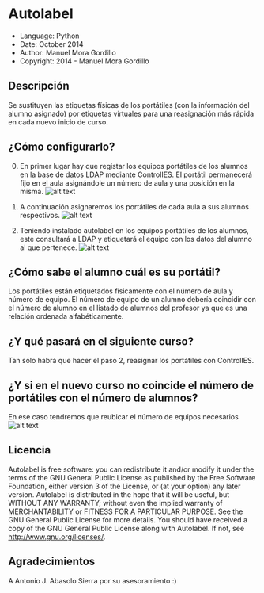 Autolabel
==========

* Language: Python
* Date: October 2014
* Author: Manuel Mora Gordillo
* Copyright: 2014 - Manuel Mora Gordillo

Descripción
---------------------
Se sustituyen las etiquetas físicas de los portátiles (con la información del alumno asignado) por etiquetas virtuales para una reasignación más rápida en cada nuevo inicio de curso.


¿Cómo configurarlo?
---------------------
0. En primer lugar hay que registar los equipos portátiles de los alumnos en la base de datos LDAP mediante ControlIES. El portátil permanecerá fijo en el aula asignándole un número de aula y una posición en la misma.
![alt text](https://raw.github.com/manumora/autolabel/master/screenshots/students_laptops.png "Equipos de alumnos")

0. A continuación asignaremos los portátiles de cada aula a sus alumnos respectivos.
![alt text](https://raw.github.com/manumora/autolabel/master/screenshots/assignment_laptops.png "Asignación de equipos")

0. Teniendo instalado autolabel en los equipos portátiles de los alumnos, este consultará a LDAP y etiquetará el equipo con los datos del alumno al que pertenece.
![alt text](https://raw.github.com/manumora/autolabel/master/screenshots/login_screen.png "Etiquetado virtual")


¿Cómo sabe el alumno cuál es su portátil?
---------------------
Los portátiles están etiquetados físicamente con el número de aula y número de equipo. El número de equipo de un alumno debería coincidir con el número de alumno en el listado de alumnos del profesor ya que es una relación ordenada alfabéticamente.


¿Y qué pasará en el siguiente curso?
---------------------
Tan sólo habrá que hacer el paso 2, reasignar los portátiles con ControlIES.


¿Y si en el nuevo curso no coincide el número de portátiles con el número de alumnos?
---------------------
En ese caso tendremos que reubicar el número de equipos necesarios
![alt text](https://raw.github.com/manumora/autolabel/master/screenshots/move_laptops.png "Etiquetado virtual")


Licencia
-------
Autolabel is free software: you can redistribute it and/or modify it under the terms of the GNU General Public License as published by the Free Software Foundation, either version 3 of the License, or (at your option) any later version. Autolabel is distributed in the hope that it will be useful, but WITHOUT ANY WARRANTY; without even the implied warranty of MERCHANTABILITY or FITNESS FOR A PARTICULAR PURPOSE. See the GNU General Public License for more details. You should have received a copy of the GNU General Public License along with Autolabel. If not, see http://www.gnu.org/licenses/.

Agradecimientos
---------------
A Antonio J. Abasolo Sierra por su asesoramiento :)
